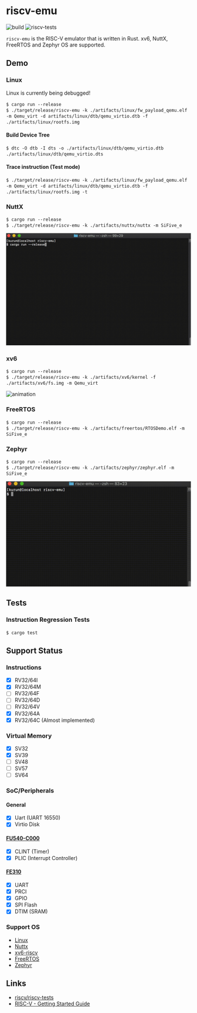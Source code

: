 # riscv-emu

![build](https://github.com/Kurun-pan/riscv-emu/workflows/build/badge.svg)
![riscv-tests](https://github.com/Kurun-pan/riscv-emu/workflows/riscv-tests/badge.svg)

`riscv-emu` is the RISC-V emulator that is written in Rust. xv6, NuttX, FreeRTOS and Zephyr OS are supported.

## Demo

### Linux

Linux is currently being debugged!

```
$ cargo run --release
$ ./target/release/riscv-emu -k ./artifacts/linux/fw_payload_qemu.elf -m Qemu_virt -d artifacts/linux/dtb/qemu_virtio.dtb -f ./artifacts/linux/rootfs.img
```

#### Build Device Tree

```
$ dtc -O dtb -I dts -o ./artifacts/linux/dtb/qemu_virtio.dtb ./artifacts/linux/dtb/qemu_virtio.dts
```

#### Trace instruction (Test mode)

```
$ ./target/release/riscv-emu -k ./artifacts/linux/fw_payload_qemu.elf -m Qemu_virt -d artifacts/linux/dtb/qemu_virtio.dtb -f ./artifacts/linux/rootfs.img -t
```

### NuttX

```
$ cargo run --release
$ ./target/release/riscv-emu -k ./artifacts/nuttx/nuttx -m SiFive_e
```

![animation](./demo/nuttx-riscv.gif)

### xv6

```
$ cargo run --release
$ ./target/release/riscv-emu -k ./artifacts/xv6/kernel -f ./artifacts/xv6/fs.img -m Qemu_virt
```

![animation](./demo/xv6-riscv.gif)

### FreeRTOS

```
$ cargo run --release
$ ./target/release/riscv-emu -k ./artifacts/freertos/RTOSDemo.elf -m SiFive_e
```

### Zephyr

```
$ cargo run --release
$ ./target/release/riscv-emu -k ./artifacts/zephyr/zephyr.elf -m SiFive_e
```

![animation](./demo/zephyr.gif)

## Tests

### Instruction Regression Tests

```
$ cargo test
```


## Support Status

### Instructions

- [x] RV32/64I
- [x] RV32/64M
- [ ] RV32/64F
- [ ] RV32/64D
- [ ] RV32/64V
- [x] RV32/64A
- [x] RV32/64C (Almost implemented)

### Virtual Memory

- [x] SV32
- [x] SV39
- [ ] SV48
- [ ] SV57
- [ ] SV64

### SoC/Peripherals

#### General
- [x] Uart (UART 16550)
- [x] Virtio Disk

#### [FU540-C000](https://static.dev.sifive.com/FU540-C000-v1.0.pdf)
- [x] CLINT (Timer)
- [x] PLIC (Interrupt Controller)

#### [FE310](https://static.dev.sifive.com/FE310-G000.pdf)
- [x] UART
- [x] PRCI
- [x] GPIO
- [x] SPI Flash
- [x] DTIM (SRAM)

### Support OS

 - [Linux]()
 - [Nuttx](https://bitbucket.org/nuttx/nuttx/src/master/)
 - [xv6-riscv](https://github.com/mit-pdos/xv6-riscv)
 - [FreeRTOS](https://www.freertos.org/)
 - [Zephyr](https://www.zephyrproject.org/)

## Links

- [riscv/riscv-tests](https://github.com/riscv/riscv-tests)
- [RISC-V - Getting Started Guide](https://risc-v-getting-started-guide.readthedocs.io/en/latest/index.html)
